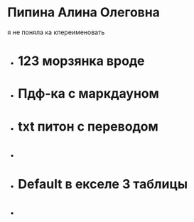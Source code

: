 # Пипина Алина Олеговна
я не поняла ка кпереименовать
- # 123 морзянка вроде
- # Пдф-ка с маркдауном
- # txt питон с переводом
- # 
- # Default в екселе 3 таблицы
- # 
